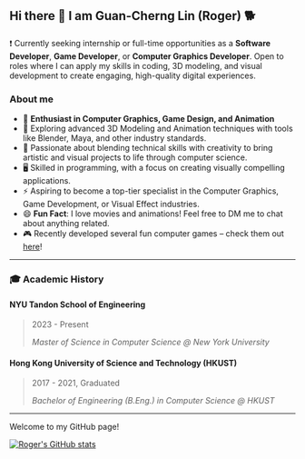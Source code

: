 ## Hi there 👋 I am Guan-Cherng Lin (Roger) 🐕
❗ Currently seeking internship or full-time opportunities as a **Software Developer**, **Game Developer**, or **Computer Graphics Developer**. Open to roles where I can apply my skills in coding, 3D modeling, and visual development to create engaging, high-quality digital experiences.



### About me

- 🔭 **Enthusiast in Computer Graphics, Game Design, and Animation**
- 🌱 Exploring advanced 3D Modeling and Animation techniques with tools like Blender, Maya, and other industry standards.
- 🎨 Passionate about blending technical skills with creativity to bring artistic and visual projects to life through computer science.
- 🖥️ Skilled in programming, with a focus on creating visually compelling applications.
- ⚡ Aspiring to become a top-tier specialist in the Computer Graphics, Game Development, or Visual Effect industries.
- 😄 **Fun Fact**: I love movies and animations! Feel free to DM me to chat about anything related.
- 🎮 Recently developed several fun computer games – check them out [here](https://rogerguan.itch.io/)!

---
### 🎓 Academic History

#### NYU Tandon School of Engineering
> 2023 - Present
> 
> *Master of Science in Computer Science @ New York University*
#### Hong Kong University of Science and Technology (HKUST)
> 2017 - 2021, Graduated
> 
> *Bachelor of Engineering (B.Eng.) in Computer Science @ HKUST* 

---

Welcome to my GitHub page!

[![Roger's GitHub stats](https://github-readme-stats.vercel.app/api?username=guanroger)](https://github.com/guanroger/github-readme-stats)

<!--
**guanroger/guanroger** is a ✨ _special_ ✨ repository because its `README.md` (this file) appears on your GitHub profile.

Here are some ideas to get you started:

- 🔭 I’m currently working on ...
- 🌱 I’m currently learning ...
- 👯 I’m looking to collaborate on ...
- 🤔 I’m looking for help with ...
- 💬 Ask me about ...
- 📫 How to reach me: ...
- 😄 Pronouns: ...
- ⚡ Fun fact: ...
-->
